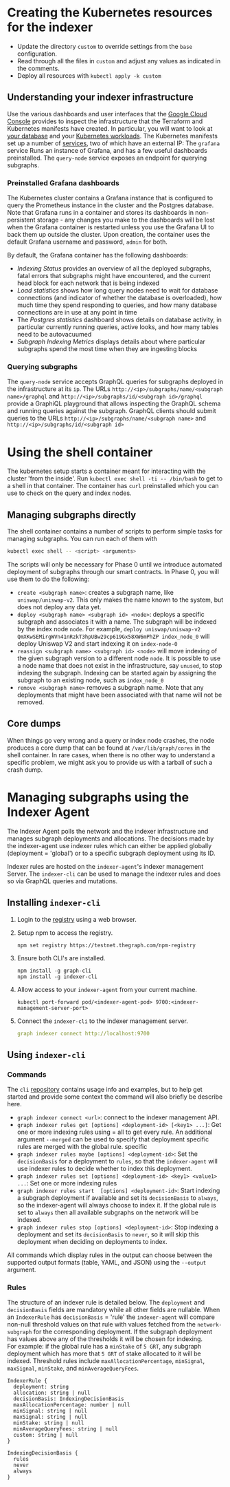 # Creating the Kubernetes resources for the indexer

* Update the directory `custom` to override settings from the `base`
 configuration.
* Read through all the files in `custom` and adjust any values as indicated
  in the comments.
* Deploy all resources with `kubectl apply -k custom`

##  Understanding your indexer infrastructure

Use the various dashboards and user interfaces that the [Google Cloud
Console](https://console.cloud.google.com/) provides to inspect the
infrastructure that the Terraform and Kubernetes manifests have created. In
particular, you will want to look at [your
database](https://console.cloud.google.com/sql/instances) and your
[Kubernetes
workloads](https://console.cloud.google.com/kubernetes/workload). The
Kubernetes manifests set up a number of
[services](https://console.cloud.google.com/kubernetes/discovery), two of
which have an external IP: The `grafana` service Runs an instance of
Grafana, and has a few useful dashboards preinstalled. The `query-node`
service exposes an endpoint for querying subgraphs.

### Preinstalled Grafana dashboards

The Kubernetes cluster contains a Grafana instance that is configured to
query the Prometheus instance in the cluster and the Postgres
database. Note that Grafana runs in a container and stores its dashboards
in non-persistent storage - any changes you make to the dashboards will be
lost when the Grafana container is restarted unless you use the Grafana UI
to back them up outside the cluster. Upon creation, the container uses the
default Grafana username and password, `admin` for both.

By default, the Grafana container has the following dashboards:

* _Indexing Status_ provides an overview of all the deployed subgraphs,
  fatal errors that subgraphs might have encountered, and the current head
  block for each network that is being indexed
* _Load statistics_ shows how long query nodes need to wait for database
  connections (and indicator of whether the database is overloaded), how
  much time they spend responding to queries, and how many database
  connections are in use at any point in time
* The _Postgres statistics_ dashboard shows details on database activity,
  in particular currently running queries, active looks, and how many
  tables need to be autovacuumed
* _Subgraph Indexing Metrics_ displays details about where particular
  subgraphs spend the most time when they are ingesting blocks

### Querying subgraphs

The `query-node` service accepts GraphQL queries for subgraphs deployed in
the infrastructure at its `ip`. The URLs `http://<ip>/subgraphs/name/<subgraph
name>/graphql` and `http://<ip>/subgraphs/id/<subgraph id>/graphql` provide
a GraphiQL playground that allows inspecting the GraphQL schema and running
queries against the subgraph. GraphQL clients should submit queries to
the URLs `http://<ip>/subgraphs/name/<subgraph name>` and
`http://<ip>/subgraphs/id/<subgraph id>`

# Using the shell container

The kubernetes setup starts a container meant for interacting with the
cluster 'from the inside'. Run `kubectl exec shell -ti -- /bin/bash` to get
to a shell in that container. The container has `curl` preinstalled which
you can use to check on the query and index nodes.

## Managing subgraphs directly

The shell container contains a number of scripts to perform simple tasks
for managing subgraphs. You can run each of them with
```bash
kubectl exec shell -- <script> <arguments>
```

The scripts will only be necessary for Phase 0 until we introduce
automated deployment of subgraphs through our smart contracts. In Phase 0,
you will use them to do the following:

* `create <subgraph name>`: creates a subgraph name, like
  `uniswap/uniswap-v2`. This only makes the name known to the system,
  but does not deploy any data yet.
* `deploy <subgraph name> <subgraph id> <node>`: deploys a specific
  subgraph and associates it with a name. The subgraph will be indexed by
  the index node `node`. For example, `deploy uniswap/uniswap-v2
  QmXKwSEMirgWVn41nRzkT3hpUBw29cp619Gx58XW6mPhZP index_node_0` will deploy
  Uniswap V2 and start indexing it on `index-node-0`
* `reassign <subgraph name> <subgraph id> <node>` will move indexing of the
  given subgraph version to a different node `node`. It is possible to use
  a node name that does not exist in the infrastructure, say `unused`, to
  stop indexing the subgraph. Indexing can be started again by assigning
  the subgraph to an existing node, such as `index_node_0`
* `remove <subgraph name>` removes a subgraph name. Note that any
  deployments that might have been associated with that name will not be
  removed.

## Core dumps

When things go very wrong and a query or index node crashes, the node
produces a core dump that can be found at `/var/lib/graph/cores` in the
shell container. In rare cases, when there is no other way to understand a
specific problem, we might ask you to provide us with a tarball of such a
crash dump.

# Managing subgraphs using the Indexer Agent

The Indexer Agent polls the network and the indexer infrastructure and manages 
subgraph deployments and allocations. The decisions made by the indexer-agent
use indexer rules which can either be applied globally (deployment = 'global') or to a 
specific subgraph deployment using its ID. 

Indexer rules are hosted on the `indexer-agent`'s indexer management Server. 
The `indexer-cli` can be used to manage the indexer rules and does so via
GraphQL queries and mutations.  

## Installing `indexer-cli`

1. Login to the [registry](`https://testnet.thegraph.com/npm-registry/`) using a web browser.
2. Setup npm to access the registry.
    ```
    npm set registry https://testnet.thegraph.com/npm-registry
    ```
3. Ensure both CLI's are installed.
    ```
    npm install -g graph-cli
    npm install -g indexer-cli 
    ``` 
4. Allow access to your `indexer-agent` from your current machine.
    
    ```
    kubectl port-forward pod/<indexer-agent-pod> 9700:<indexer-management-server-port>
    ```
5. Connect the `indexer-cli` to the indexer management server.
    
    ```yaml
    graph indexer connect http://localhost:9700
    ```
## Using `indexer-cli` 

### Commands

The `cli` [repository](https://github.com/graphprotocol/clis) contains usage info and examples, but to 
help get started and provide some context the command will also briefly be describe here. 

* `graph indexer connect <url>`: connect to the indexer management API.
* `graph indexer rules get [options] <deployment-id> [<key1> ...]`: Get one or more indexing rules using 
  <deployment-id> = all to get every rule. An additional argument `--merged` can be used to specify that deployment
  specific rules are merged with the global rule. 
  specific  
* `graph indexer rules maybe [options] <deployment-id>`: Set the `decisionBasis` for a deployment to `rules`, so that
  the `indexer-agent` will use indexer rules to decide whether to index this deployment. 
* `graph indexer rules set [options] <deployment-id> <key1> <value1> ...`: Set one or more indexing rules
* `graph indexer rules start  [options] <deployment-id>`: Start indexing a subgraph deployment if available and set 
  its `decisionBasis` to `always`, so the indexer-agent will always choose to index it. If the global rule is set to 
  `always` then all available subgraphs on the network will be indexed.
* `graph indexer rules stop [options] <deployment-id>`: Stop indexing a deployment and set its `decisionBasis` to `never`,
  so it will skip this deployment when deciding on deployments to index. 

All commands which display rules in the output can choose between the supported output formats (table, YAML, and JSON) 
using the `--output` argument.
 
### Rules

The structure of an indexer rule is detailed below. The `deployment` and `decisionBasis` fields
are mandatory while all other fields are nullable. When an `IndexerRule` has `decisionBasis` = 'rule' the `indexer-agent` 
will compare non-null threshold values on that rule with values fetched from the `network-subgraph` for the corresponding 
deployment. If the subgraph deployment has values above any of the thresholds it will be chosen for indexing.  
For example: if the global rule has a `minStake` of `5 GRT`, any subgraph deployment which has more that `5 GRT` of stake 
allocated to it will be indexed. Threshold rules include `maxAllocationPercentage`, `minSignal`, `maxSignal`, `minStake`, 
and `minAverageQueryFees`.

```
IndexerRule {
  deployment: string
  allocation: string | null
  decisionBasis: IndexingDecisionBasis
  maxAllocationPercentage: number | null
  minSignal: string | null
  maxSignal: string | null
  minStake: string | null
  minAverageQueryFees: string | null
  custom: string | null  
}

IndexingDecisionBasis {
  rules
  never
  always
}
```
